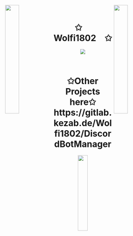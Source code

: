 <img align="left" src="https://user-images.githubusercontent.com/65187002/144930161-2f783401-8d27-4fdf-a2f7-cc0ba32f1f1f.gif" width="30%" style="display:inline;"><img align="right" src="https://user-images.githubusercontent.com/65187002/144930161-2f783401-8d27-4fdf-a2f7-cc0ba32f1f1f.gif" width="30%" style="display:inline;">
<br>
<p align="center">
    <h1 align="center">✩&emsp;Wolfi1802&emsp;✩</h1>
</p>
<p align="center">
    <img src="https://readme-typing-svg.herokuapp.com/?lines=Yoooooooooooooooo;Welcome+to+my+profile!;Have+a+look+around!&font=Fira%20Code&color=%23D62F79&center=true&width=280&height=50">
</p>
<br>
<p align="center">
  <h1 align="center">
  ✩Other Projects here✩
  https://gitlab.kezab.de/Wolfi1802/DiscordBotManager
    </h1>
</p>
<p align="center">
    <a href="https://github.com/Wolfi1802"><img width="25%" src="https://github-readme-stats.vercel.app/api/top-langs/?username=Wolfi1802&theme=dark&hide=html,css,cmake&layout=compact&langs_count=5&bg_color=101010&hide_title=true"></a>
</p>

